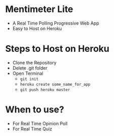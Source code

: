 # Mentimeter Lite
- A Real Time Polling Progressive Web App
- Easy to Host on Heroku

# Steps to Host on Heroku
- Clone the Repository
- Delete .git folder
- Open Terminal
    - `git init`
    - `heroku create some_name_for_app`
    - `git push heroku master`

# When to use?
- For Real Time Opinion Poll
- For Real Time Quiz